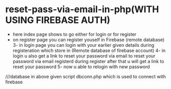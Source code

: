 # reset-pass-via-email-in-php(WITH USING FIREBASE AUTH)

- here index page shows to go either for login or for register
- on register page you can register youself in Firebase (remote database)
3- in login page you can login with your earlier given details during registeration which store in (Remote database of firebase account)
4- in login u also get a link to reset your password via email to reset your password via 
   email registerd during register after that u will get a link to reset your password
5- now u able to relogin with new password   



///database 
in above given script dbconn.php which is used to connect with firebase 

